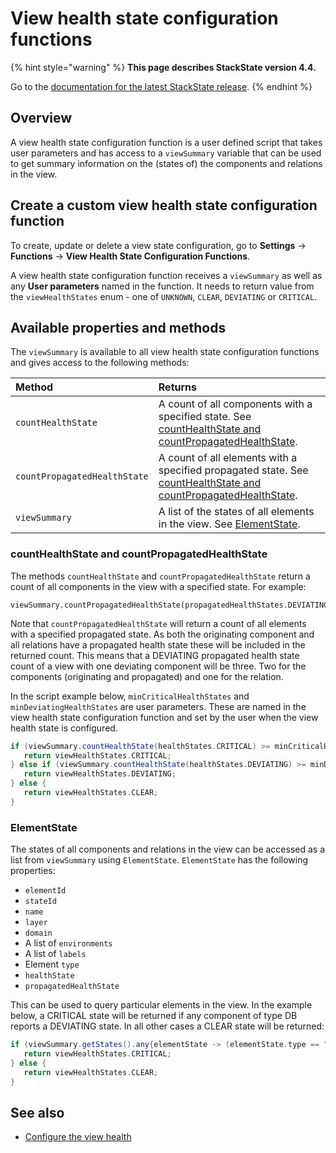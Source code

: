# View health state configuration functions

{% hint style="warning" %}
**This page describes StackState version 4.4.**

Go to the [documentation for the latest StackState release](https://docs.stackstate.com/).
{% endhint %}

## Overview

A view health state configuration function is a user defined script that takes user parameters and has access to a `viewSummary` variable that can be used to get summary information on the \(states of\) the components and relations in the view.

## Create a custom view health state configuration function

To create, update or delete a view state configuration, go to **Settings** -&gt; **Functions** -&gt; **View Health State Configuration Functions**.

A view health state configuration function receives a `viewSummary` as well as any **User parameters** named in the function. It needs to return value from the `viewHealthStates` enum - one of `UNKNOWN`, `CLEAR`, `DEVIATING` or `CRITICAL`.

## Available properties and methods

The `viewSummary` is available to all view health state configuration functions and gives access to the following methods:

| Method | Returns |
| :--- | :--- |
| `countHealthState` | A count of all components with a specified state. See [countHealthState and countPropagatedHealthState](view-health-state-configuration-functions.md#counthealthstate-and-countpropagatedstate). |
| `countPropagatedHealthState` | A count of all elements with a specified propagated state. See [countHealthState and countPropagatedHealthState](view-health-state-configuration-functions.md#counthealthstate-and-countpropagatedstate). |
| `viewSummary` | A list of the states of all elements in the view. See [ElementState](view-health-state-configuration-functions.md#elementstate). |

### countHealthState and countPropagatedHealthState

The methods `countHealthState` and `countPropagatedHealthState` return a count of all components in the view with a specified state. For example:

```text
viewSummary.countPropagatedHealthState(propagatedHealthStates.DEVIATING)
```

Note that `countPropagatedHealthState` will return a count of all elements with a specified propagated state. As both the originating component and all relations have a propagated health state these will be included in the returned count. This means that a DEVIATING propagated health state count of a view with one deviating component will be three. Two for the components \(originating and propagated\) and one for the relation.

In the script example below, `minCriticalHealthStates` and `minDeviatingHealthStates` are user parameters. These are named in the view health state configuration function and set by the user when the view health state is configured.

```groovy
if (viewSummary.countHealthState(healthStates.CRITICAL) >= minCriticalHealthStates) {
   return viewHealthStates.CRITICAL;
} else if (viewSummary.countHealthState(healthStates.DEVIATING) >= minDeviatingHealthStates) {
   return viewHealthStates.DEVIATING;
} else {
   return viewHealthStates.CLEAR;
}
```

### ElementState

The states of all components and relations in the view can be accessed as a list from `viewSummary` using `ElementState`. `ElementState` has the following properties:

* `elementId`
* `stateId`
* `name`
* `layer`
* `domain`
* A list of `environments`
* A list of `labels`
* Element `type`
* `healthState`
* `propagatedHealthState`

This can be used to query particular elements in the view. In the example below, a CRITICAL state will be returned if any component of type DB reports a DEVIATING state. In all other cases a CLEAR state will be returned:

```groovy
if (viewSummary.getStates().any{elementState -> (elementState.type == "DB") && (elementState.healthState >= healthStates.DEVIATING ) } ) {
   return viewHealthStates.CRITICAL;
} else {
   return viewHealthStates.CLEAR;
}
```

## See also

* [Configure the view health](../../../use/health-state/configure-view-health.md)

